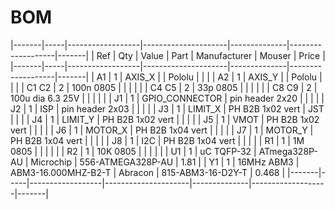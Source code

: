 # BOM

|-------|-----|------------------|---------------------|--------------|-------------------|-------|
| Ref   | Qty | Value            | Part                | Manufacturer | Mouser            | Price |
|-------|-----|------------------|---------------------|--------------|-------------------|-------|
| A1    | 1   | AXIS_X           |                     | Pololu       |                   |       |
| A2    | 1   | AXIS_Y           |                     | Pololu       |                   |       |
| C1 C2 | 2   | 100n 0805        |                     |              |                   |       |
| C4 C5 | 2   | 33p 0805         |                     |              |                   |       |
| C8 C9 | 2   | 100u dia 6.3 25V |                     |              |                   |       |
| J1    | 1   | GPIO_CONNECTOR   | pin header 2x20     |              |                   |       |
| J2    | 1   | ISP              | pin header 2x03     |              |                   |       |
| J3    | 1   | LIMIT_X          | PH B2B 1x02 vert    | JST          |                   |       |
| J4    | 1   | LIMIT_Y          | PH B2B 1x02 vert    |              |                   |       |
| J5    | 1   | VMOT             | PH B2B 1x02 vert    |              |                   |       |
| J6    | 1   | MOTOR_X          | PH B2B 1x04 vert    |              |                   |       |
| J7    | 1   | MOTOR_Y          | PH B2B 1x04 vert    |              |                   |       |
| J8    | 1   | I2C              | PH B2B 1x04 vert    |              |                   |       |
| R1    | 1   | 1M 0805          |                     |              |                   |       |
| R2    | 1   | 10K 0805         |                     |              |                   |       |
| U1    | 1   | uC TQFP-32       | ATmega328P-AU       | Microchip    | 556-ATMEGA328P-AU | 1.81  |
| Y1    | 1   | 16MHz ABM3       | ABM3-16.000MHZ-B2-T | Abracon      | 815-ABM3-16-D2Y-T | 0.468 |
|-------|-----|------------------|---------------------|--------------|-------------------|-------|
